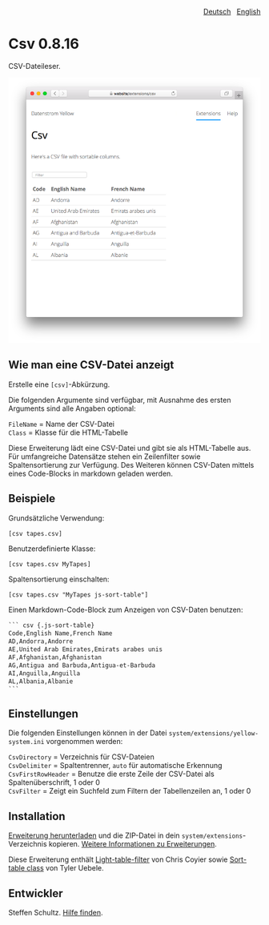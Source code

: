 <p align="right"><a href="README-de.md">Deutsch</a> &nbsp; <a href="README.md">English</a></p>

# Csv 0.8.16

CSV-Dateileser.

<p align="center"><img src="csv-screenshot.png?raw=true" alt="Bildschirmfoto"></p>

## Wie man eine CSV-Datei anzeigt

Erstelle eine `[csv]`-Abkürzung. 

Die folgenden Argumente sind verfügbar, mit Ausnahme des ersten Arguments sind alle Angaben optional:

`FileName` = Name der CSV-Datei  
`Class` = Klasse für die HTML-Tabelle  

Diese Erweiterung lädt eine CSV-Datei und gibt sie als HTML-Tabelle aus. Für umfangreiche Datensätze stehen ein Zeilenfilter sowie Spaltensortierung zur Verfügung. Des Weiteren können CSV-Daten mittels eines Code-Blocks in markdown geladen werden. 

## Beispiele

Grundsätzliche Verwendung:

    [csv tapes.csv]

Benutzerdefinierte Klasse: 

    [csv tapes.csv MyTapes]

Spaltensortierung einschalten: 

    [csv tapes.csv "MyTapes js-sort-table"]

Einen Markdown-Code-Block zum Anzeigen von CSV-Daten benutzen: 

    ``` csv {.js-sort-table}
    Code,English Name,French Name
    AD,Andorra,Andorre
    AE,United Arab Emirates,Emirats arabes unis
    AF,Afghanistan,Afghanistan
    AG,Antigua and Barbuda,Antigua-et-Barbuda
    AI,Anguilla,Anguilla
    AL,Albania,Albanie
    ```

## Einstellungen

Die folgenden Einstellungen können in der Datei `system/extensions/yellow-system.ini` vorgenommen werden:

`CsvDirectory` = Verzeichnis für CSV-Dateien  
`CsvDelimiter` = Spaltentrenner, `auto` für automatische Erkennung  
`CsvFirstRowHeader` = Benutze die erste Zeile der CSV-Datei als Spaltenüberschrift, 1 oder 0  
`CsvFilter` = Zeigt ein Suchfeld zum Filtern der Tabellenzeilen an, 1 oder 0  

## Installation

[Erweiterung herunterladen](https://github.com/datenstrom/yellow-extensions/raw/main/downloads/csv.zip) und die ZIP-Datei in dein `system/extensions`-Verzeichnis kopieren. [Weitere Informationen zu Erweiterungen](https://github.com/annaesvensson/yellow-update/tree/main/README-de.md).

Diese Erweiterung enthält [Light-table-filter](https://codepen.io/chriscoyier/pen/tIuBL) von Chris Coyier sowie [Sort-table class](https://github.com/stationer/SortTable) von Tyler Uebele.

## Entwickler

Steffen Schultz. [Hilfe finden](https://datenstrom.se/de/yellow/help/).
